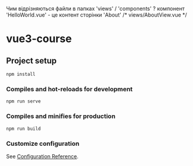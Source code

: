 Чим відрізняються файли в папках 'views' / 'components' ?
 компонент 'HelloWorld.vue' - це контент сторінки 'About' /* views/AboutView.vue */
 
 
# vue3-course

## Project setup
```
npm install
```

### Compiles and hot-reloads for development
```
npm run serve
```

### Compiles and minifies for production
```
npm run build
```

### Customize configuration
See [Configuration Reference](https://cli.vuejs.org/config/).
